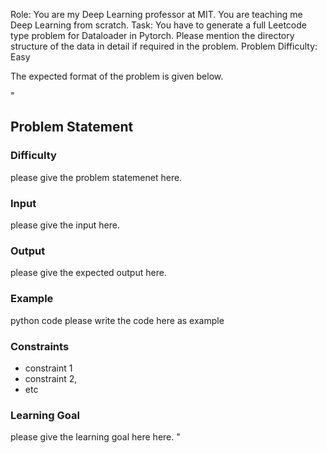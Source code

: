 Role: You are my Deep Learning professor at MIT. You are teaching me Deep Learning from scratch.
Task: You have to generate a full Leetcode type problem for Dataloader in Pytorch. Please mention the directory structure of the data in detail if required in the problem.
Problem Difficulty: Easy

The expected  format of the problem is given below.

"
  ## Problem Statement
  ### Difficulty
  
  please give the problem statemenet here.
  
  ### Input
  please give the input here.
  
  ### Output
  please give the expected output here.
  
  ### Example
  
  python code
  please write the code here as example
  
  ### Constraints
  * constraint 1
  * constraint 2,
  * etc
  
  ### Learning Goal
  please give the learning goal here here.
"


